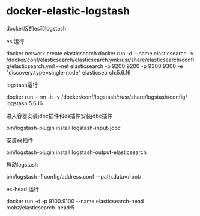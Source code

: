 # docker-elastic-logstash
docker版的es和logstash

es 运行

docker network create elasticsearch
docker run -d --name elasticsearch -v /docker/conf/elasticsearch/elasticsearch.yml:/usr/share/elasticsearch/config/elasticsearch.yml --net elasticsearch -p 9200:9200 -p 9300:9300 -e "discovery.type=single-node" elasticsearch:5.6.16

logstash运行

docker run --rm -it -v /docker/conf/logstash/:/usr/share/logstash/config/ logstash:5.6.16

进入容器安装jdbc插件和es插件安装jdbc插件

bin/logstash-plugin install logstash-input-jdbc

安装es插件

bin/logstash-plugin install logstash-output-elasticsearch

启动logstash

bin/logstash -f config/address.conf --path.data=/root/

es-head 运行

docker run -d -p 9100:9100 --name elasticsearch-head mobz/elasticsearch-head:5

